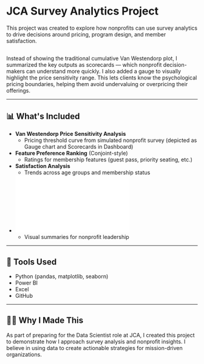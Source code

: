 # JCA Survey Analytics Project

This project was created to explore how nonprofits can use survey analytics to drive decisions around pricing, program design, and member satisfaction.

##

Instead of showing the traditional cumulative Van Westendorp plot, I summarized the key outputs as scorecards — which nonprofit decision-makers can understand more quickly. I also added a gauge to visually highlight the price sensitivity range. This lets clients know the psychological pricing boundaries, helping them avoid undervaluing or overpricing their offerings.


---

## 📊 What's Included

- **Van Westendorp Price Sensitivity Analysis**
  - Pricing threshold curve from simulated nonprofit survey (depicted as Gauge chart and Scorecards in Dashboard)
- **Feature Preference Ranking** (Conjoint-style)
  - Ratings for membership features (guest pass, priority seating, etc.)
- **Satisfaction Analysis**
  - Trends across age groups and membership status
- ![**Power BI Dashboard Screenshot**](dashboard/SurveyInsights.pdf)
  - Visual summaries for nonprofit leadership

---

## 🔧 Tools Used

- Python (pandas, matplotlib, seaborn)
- Power BI
- Excel
- GitHub

---

## 🙋‍♀️ Why I Made This

As part of preparing for the Data Scientist role at JCA, I created this project to demonstrate how I approach survey analysis and nonprofit insights. I believe in using data to create actionable strategies for mission-driven organizations.
